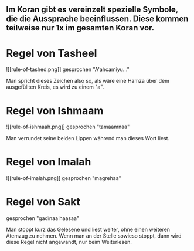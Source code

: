 ## Im Koran gibt es vereinzelt spezielle Symbole, die die Aussprache beeinflussen. Diese kommen teilweise nur 1x im gesamten Koran vor.

# Regel von Tasheel
![[rule-of-tashed.png]]
gesprochen "A'ahcamiyu..."

Man spricht dieses Zeichen also so, als wäre eine Hamza über dem ausgefüllten Kreis, es wird zu einem "a".

# Regel von Ishmaam
![[rule-of-ishmaah.png]]
gesprochen "tamaamnaa"

Man verrundet seine beiden Lippen während man dieses Wort liest.

# Regel von Imalah
![[rule-of-imalah.png]]
gesprochen "magrehaa"

# Regel von Sakt
gesprochen "gadinaa haasaa"

Man stoppt kurz das Gelesene und liest weiter, ohne einen weiteren Atemzug zu nehmen. Wenn man an der Stelle sowieso stoppt, dann wird diese Regel nicht angewandt, nur beim Weiterlesen.